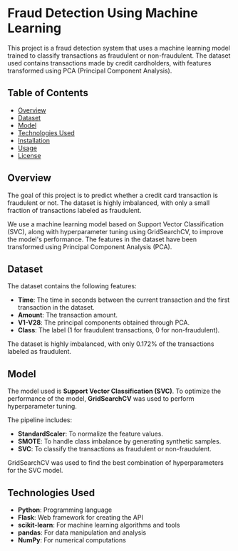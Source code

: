 # Fraud Detection Using Machine Learning

This project is a fraud detection system that uses a machine learning model trained to classify transactions as fraudulent or non-fraudulent. The dataset used contains transactions made by credit cardholders, with features transformed using PCA (Principal Component Analysis).

## Table of Contents
- [Overview](#overview)
- [Dataset](#dataset)
- [Model](#model)
- [Technologies Used](#technologies-used)
- [Installation](#installation)
- [Usage](#usage)
- [License](#license)

## Overview
The goal of this project is to predict whether a credit card transaction is fraudulent or not. The dataset is highly imbalanced, with only a small fraction of transactions labeled as fraudulent.

We use a machine learning model based on Support Vector Classification (SVC), along with hyperparameter tuning using GridSearchCV, to improve the model's performance. The features in the dataset have been transformed using Principal Component Analysis (PCA).

## Dataset
The dataset contains the following features:
- **Time**: The time in seconds between the current transaction and the first transaction in the dataset.
- **Amount**: The transaction amount.
- **V1-V28**: The principal components obtained through PCA.
- **Class**: The label (1 for fraudulent transactions, 0 for non-fraudulent).

The dataset is highly imbalanced, with only 0.172% of the transactions labeled as fraudulent.

## Model
The model used is **Support Vector Classification (SVC)**. To optimize the performance of the model, **GridSearchCV** was used to perform hyperparameter tuning. 

The pipeline includes:
- **StandardScaler**: To normalize the feature values.
- **SMOTE**: To handle class imbalance by generating synthetic samples.
- **SVC**: To classify the transactions as fraudulent or non-fraudulent.

GridSearchCV was used to find the best combination of hyperparameters for the SVC model.

## Technologies Used
- **Python**: Programming language
- **Flask**: Web framework for creating the API
- **scikit-learn**: For machine learning algorithms and tools
- **pandas**: For data manipulation and analysis
- **NumPy**: For numerical computations
